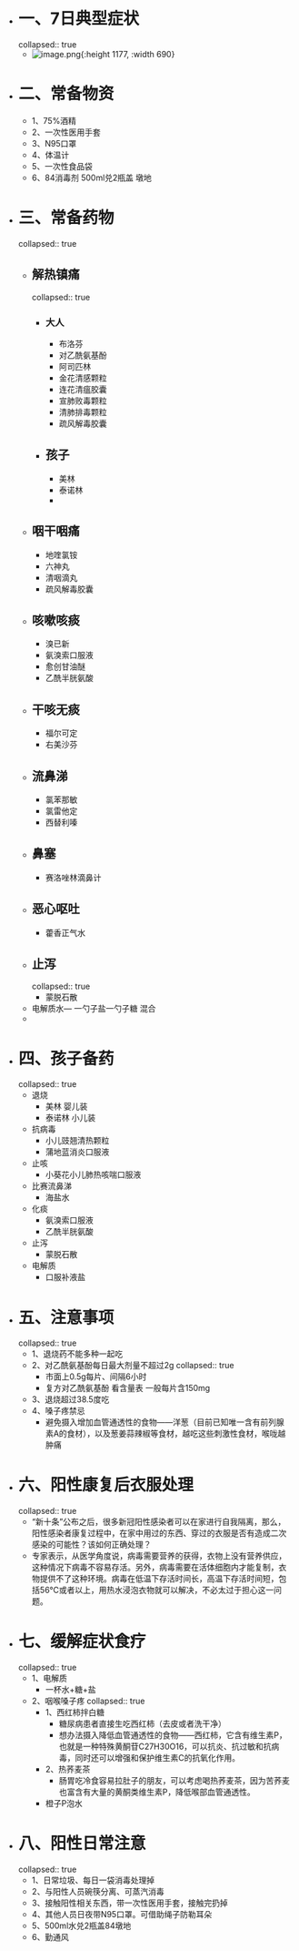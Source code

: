 - # 一、7日典型症状
  collapsed:: true
	- ![image.png](../assets/image_1670939680474_0.png){:height 1177, :width 690}
- # 二、常备物资
	- 1、75%酒精
	- 2、一次性医用手套
	- 3、N95口罩
	- 4、体温计
	- 5、一次性食品袋
	- 6、84消毒剂 500ml兑2瓶盖  墩地
- # 三、常备药物
  collapsed:: true
	- ## 解热镇痛
	  collapsed:: true
		- ### 大人
			- 布洛芬
			- 对乙酰氨基酚
			- 阿司匹林
			- 金花清感颗粒
			- 连花清瘟胶囊
			- 宣肺败毒颗粒
			- 清肺排毒颗粒
			- 疏风解毒胶囊
		- ## 孩子
			- 美林
			- 泰诺林
			-
	- ## 咽干咽痛
		- 地喹氯铵
		- 六神丸
		- 清咽滴丸
		- 疏风解毒胶囊
	- ## 咳嗽咳痰
		- 溴已新
		- 氨溴索口服液
		- 愈创甘油醚
		- 乙酰半胱氨酸
	- ## 干咳无痰
		- 福尔可定
		- 右美沙芬
	- ## 流鼻涕
		- 氯苯那敏
		- 氯雷他定
		- 西替利嗪
	- ## 鼻塞
		- 赛洛唑林滴鼻计
	- ## 恶心呕吐
		- 藿香正气水
	- ## 止泻
	  collapsed:: true
		- 蒙脱石散
	- 电解质水— 一勺子盐一勺子糖 混合
	-
- # 四、孩子备药
  collapsed:: true
	- 退烧
		- 美林        婴儿装
		- 泰诺林    小儿装
	- 抗病毒
		- 小儿豉翘清热颗粒
		- 蒲地蓝消炎口服液
	- 止咳
		- 小葵花小儿肺热咳喘口服液
	- 比赛流鼻涕
		- 海盐水
	- 化痰
		- 氨溴索口服液
		- 乙酰半胱氨酸
	- 止泻
		- 蒙脱石散
	- 电解质
		- 口服补液盐
- # 五、注意事项
  collapsed:: true
	- 1、退烧药不能多种一起吃
	- 2、对乙酰氨基酚每日最大剂量不超过2g
	  collapsed:: true
		- 市面上0.5g每片、间隔6小时
		- 复方对乙酰氨基酚 看含量表 一般每片含150mg
	- 3、退烧超过38.5度吃
	- 4、嗓子疼禁忌
		- 避免摄入增加血管通透性的食物——洋葱（目前已知唯一含有前列腺素A的食材），以及葱姜蒜辣椒等食材，越吃这些刺激性食材，喉咙越肿痛
- # 六、阳性康复后衣服处理
  collapsed:: true
	- “新十条”公布之后，很多新冠阳性感染者可以在家进行自我隔离，那么，阳性感染者康复过程中，在家中用过的东西、穿过的衣服是否有造成二次感染的可能性？该如何正确处理？
	- 专家表示，从医学角度说，病毒需要营养的获得，衣物上没有营养供应，这种情况下病毒不容易存活。另外，病毒需要在活体细胞内才能复制，衣物提供不了这种环境。病毒在低温下存活时间长，高温下存活时间短，包括56℃或者以上，用热水浸泡衣物就可以解决，不必太过于担心这一问题。
- # 七、缓解症状食疗
  collapsed:: true
	- 1、电解质
		- 一杯水+糖+盐
	- 2、咽喉嗓子疼
	  collapsed:: true
		- 1、西红柿拌白糖
			- 糖尿病患者直接生吃西红柿（去皮或者洗干净）
			- 想办法摄入降低血管通透性的食物——西红柿，它含有维生素P，也就是一种特殊黄酮苷C27H30O16，可以抗炎、抗过敏和抗病毒，同时还可以增强和保护维生素C的抗氧化作用。
		- 2、热荞麦茶
			- 肠胃吃冷食容易拉肚子的朋友，可以考虑喝热荞麦茶，因为苦荞麦也富含有大量的黄酮类维生素P，降低喉部血管通透性。
		- 橙子P泡水
- # 八、阳性日常注意
  collapsed:: true
	- 1、日常垃圾、每日一袋消毒处理掉
	- 2、与阳性人员碗筷分离、可蒸汽消毒
	- 3、接触阳性相关东西，带一次性医用手套，接触完扔掉
	- 4、其他人员日夜带N95口罩。可借助绳子防勒耳朵
	- 5、500ml水兑2瓶盖84墩地
	- 6、勤通风